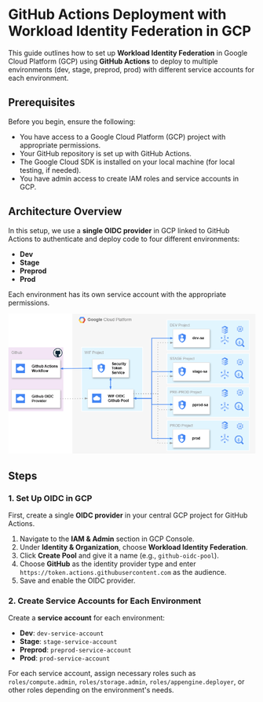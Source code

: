 # GitHub Actions Deployment with Workload Identity Federation in GCP

This guide outlines how to set up **Workload Identity Federation** in Google Cloud Platform (GCP) using **GitHub Actions** to deploy to multiple environments (dev, stage, preprod, prod) with different service accounts for each environment.

## Prerequisites

Before you begin, ensure the following:
- You have access to a Google Cloud Platform (GCP) project with appropriate permissions.
- Your GitHub repository is set up with GitHub Actions.
- The Google Cloud SDK is installed on your local machine (for local testing, if needed).
- You have admin access to create IAM roles and service accounts in GCP.

## Architecture Overview

In this setup, we use a **single OIDC provider** in GCP linked to GitHub Actions to authenticate and deploy code to four different environments:
- **Dev**
- **Stage**
- **Preprod**
- **Prod**

Each environment has its own service account with the appropriate permissions.

![PSC High Level Architecture Use case](Central-WIF-Arch.png)

## Steps

### 1. Set Up OIDC in GCP

First, create a single **OIDC provider** in your central GCP project for GitHub Actions.

1. Navigate to the **IAM & Admin** section in GCP Console.
2. Under **Identity & Organization**, choose **Workload Identity Federation**.
3. Click **Create Pool** and give it a name (e.g., `github-oidc-pool`).
4. Choose **GitHub** as the identity provider type and enter `https://token.actions.githubusercontent.com` as the audience.
5. Save and enable the OIDC provider.

### 2. Create Service Accounts for Each Environment

Create a **service account** for each environment:
- **Dev**: `dev-service-account`
- **Stage**: `stage-service-account`
- **Preprod**: `preprod-service-account`
- **Prod**: `prod-service-account`

For each service account, assign necessary roles such as `roles/compute.admin`, `roles/storage.admin`, `roles/appengine.deployer`, or other roles depending on the environment's needs.
